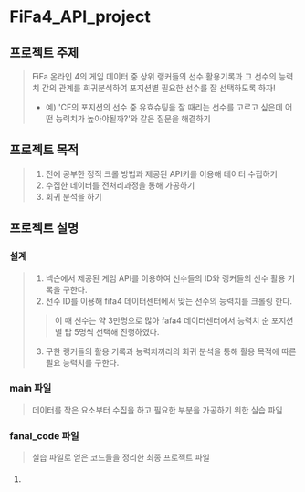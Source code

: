 # FiFa4_API_project

## 프로젝트 주제 
> FiFa 온라인 4의 게임 데이터 중 상위 랭커들의 선수 활용기록과 그 선수의 능력치 간의 관계를 회귀분석하여 포지션별 필요한 선수를 잘 선택하도록 하자!
> - 예) 'CF의 포지션의 선수 중 유효슈팅을 잘 때리는 선수를 고르고 싶은데 어떤 능력치가 높아야될까?'와 같은 질문을 해결하기  

## 프로젝트 목적
> 1. 전에 공부한 정적 크롤 방법과 제공된 API키를 이용해 데이터 수집하기
> 2. 수집한 데이터를 전처리과정을 통해 가공하기
> 3. 회귀 분석을 하기

## 프로젝트 설명
### 설계 
> 1. 넥슨에서 제공된 게임 API를 이용하여 선수들의 ID와 랭커들의 선수 활용 기록을 구한다. 
> 2. 선수 ID를 이용해 fifa4 데이터센터에서 맞는 선수의 능력치를 크롤링 한다.
>> 이 때 선수는 약 3만명으로 많아 fafa4 데이터센터에서 능력치 순 포지션별 탑 5명씩 선택해 진행하였다. 
> 3. 구한 랭커들의 활용 기록과 능력치끼리의 회귀 분석을 통해 활용 목적에 따른 필요 능력치를 구한다.
 
### main 파일
> 데이터를 작은 요소부터 수집을 하고 필요한 부분을 가공하기 위한 실습 파일

### fanal_code 파일
> 실습 파일로 얻은 코드들을 정리한 최종 프로젝트 파일
#### 
  1. 
